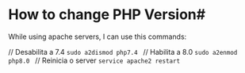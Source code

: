 # How to change PHP Version#

While using apache servers, I can use this commands:

// Desabilita a 7.4 
`sudo a2dismod php7.4 `
// Habilita a 8.0 
`sudo a2enmod php8.0 `
// Reinicia o server 
`service apache2 restart`
